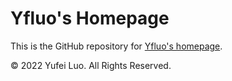 # Yfluo's Homepage

This is the GitHub repository for [Yfluo's homepage](https://yfluo.me).

© 2022 Yufei Luo. All Rights Reserved.
